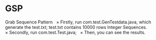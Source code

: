 # GSP
Grab Sequence Pattern   
  × Firstly, run com.test.GenTestdata.java, which generate the test.txt;
  test.txt contains 10000 rows Integer Sequences.   
  × Secondly, run com.test.Test.java;   
  × Then, you can see the results. 
